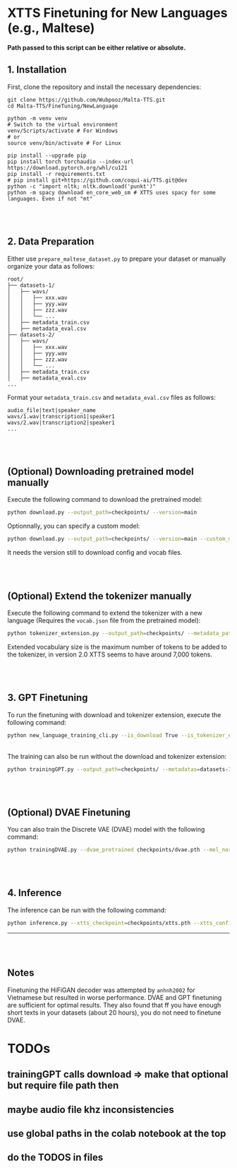 # XTTS Finetuning for New Languages (e.g., Maltese)
**Path passed to this script can be either relative or absolute.**

## 1. Installation
First, clone the repository and install the necessary dependencies:  
```
git clone https://github.com/Wubpooz/Malta-TTS.git
cd Malta-TTS/FineTuning/NewLanguage

python -m venv venv
# Switch to the virtual environment
venv/Scripts/activate # For Windows
# or
source venv/bin/activate # For Linux

pip install --upgrade pip
pip install torch torchaudio --index-url https://download.pytorch.org/whl/cu121
pip install -r requirements.txt
# pip install git+https://github.com/coqui-ai/TTS.git@dev
python -c "import nltk; nltk.download('punkt')"
python -m spacy download en_core_web_sm # XTTS uses spacy for some languages. Even if not "mt"
```

&nbsp;  
&nbsp;  
## 2. Data Preparation
Either use `prepare_maltese_dataset.py` to prepare your dataset or manually organize your data as follows:
```
root/
├── datasets-1/
│   ├── wavs/
│   │   ├── xxx.wav
│   │   ├── yyy.wav
│   │   ├── zzz.wav
│   │   └── ...
│   ├── metadata_train.csv
│   ├── metadata_eval.csv
├── datasets-2/
│   ├── wavs/
│   │   ├── xxx.wav
│   │   ├── yyy.wav
│   │   ├── zzz.wav
│   │   └── ...
│   ├── metadata_train.csv
│   ├── metadata_eval.csv
...
```

Format your `metadata_train.csv` and `metadata_eval.csv` files as follows:  
```
audio_file|text|speaker_name
wavs/1.wav|transcription1|speaker1
wavs/2.wav|transcription2|speaker1
...
```


&nbsp;  
&nbsp;  
## (Optional) Downloading pretrained model manually
Execute the following command to download the pretrained model:  
```bash
python download.py --output_path=checkpoints/ --version=main
```
Optionnally, you can specify a custom model:  
```bash
python download.py --output_path=checkpoints/ --version=main --custom_model=custom_model_name
```
It needs the version still to download config and vocab files.  


&nbsp;  
&nbsp;  
## (Optional) Extend the tokenizer manually
Execute the following command to extend the tokenizer with a new language (Requires the `vocab.json` file from the pretrained model):  
```bash
python tokenizer_extension.py --output_path=checkpoints/ --metadata_path=datasets/metadata_train.csv --language mt --extended_vocab_size 2000
```
Extended vocabulary size is the maximum number of tokens to be added to the tokenizer, in version 2.0 XTTS seems to have around 7,000 tokens.  


&nbsp;  
&nbsp;  
## 3. GPT Finetuning
To run the finetuning with download and tokenizer extension, execute the following command:  
```bash
python new_language_training_cli.py --is_download True --is_tokenizer_extension True --output_path=checkpoints/ --metadatas=datasets-1/metadata_train.csv,datasets-1/metadata_eval.csv,mt datasets-2/metadata_train.csv,datasets-2/metadata_eval.csv,mt --num_epochs 100 --batch_size 3 --grad_acumm 84 --max_audio_length 255995 --max_text_length 200 --weight_decay 1e-2 --lr 5e-6 --save_step 10000 --custom_model=custom_model_name --version=main --multi_gpu --metadata_path=datasets/metadata_train.csv --language mt --extended_vocab_size 2000
```

&nbsp;  
The training can also be run without the download and tokenizer extension:  
```bash
python trainingGPT.py --output_path=checkpoints/ --metadatas=datasets-1/metadata_train.csv,datasets-1/metadata_eval.csv,mt datasets-2/metadata_train.csv,datasets-2/metadata_eval.csv,mt --num_epochs 100 --batch_size 3 --grad_acumm 84 --max_audio_length 255995 --max_text_length 200 --weight_decay 1e-2 --lr 5e-6 --save_step 10000 --custom_model=custom_model_name --version=main --multi_gpu
```


&nbsp;  
&nbsp;  
## (Optional) DVAE Finetuning
You can also train the Discrete VAE (DVAE) model with the following command:  
```bash
python trainingDVAE.py --dvae_pretrained checkpoints/dvae.pth --mel_norm_file checkpoints/mel_norm.json --language mt --metadatas=datasets-1/metadata_train.csv,datasets-1/metadata_eval.csv,mt datasets-2/metadata_train.csv,datasets-2/metadata_eval.csv,mt --num_epochs 5 --batch_size 512 --lr 5e-6
```



&nbsp;  
&nbsp;  
## 4. Inference
The inference can be run with the following command:  
```bash
python inference.py --xtts_checkpoint=checkpoints/xtts.pth --xtts_config=checkpoints/config.json --xtts_vocab=checkpoints/vocab.json --tts_text="Hello, this is a test." --speaker_audio_file="path/to/speaker/audio.wav" --lang="mt" --output_file="output.wav"
```


--- 

&nbsp;  
&nbsp;  
## Notes
Finetuning the HiFiGAN decoder was attempted by `anhnh2002` for Vietnamese but resulted in worse performance. DVAE and GPT finetuning are sufficient for optimal results. They also found that ff you have enough short texts in your datasets (about 20 hours), you do not need to finetune DVAE.  



# TODOs
## trainingGPT calls download => make that optional but require file path then
## maybe audio file khz inconsistencies
## use global paths in the colab notebook at the top
## do the TODOS in files